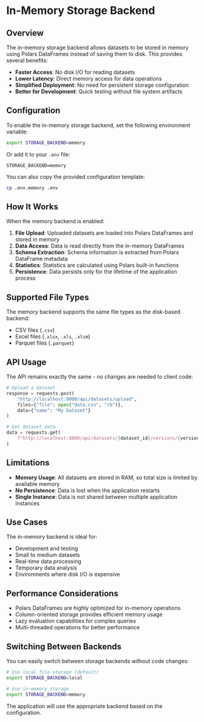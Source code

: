 # In-Memory Storage Backend

## Overview

The in-memory storage backend allows datasets to be stored in memory using Polars DataFrames instead of saving them to disk. This provides several benefits:

- **Faster Access**: No disk I/O for reading datasets
- **Lower Latency**: Direct memory access for data operations
- **Simplified Deployment**: No need for persistent storage configuration
- **Better for Development**: Quick testing without file system artifacts

## Configuration

To enable the in-memory storage backend, set the following environment variable:

```bash
export STORAGE_BACKEND=memory
```

Or add it to your `.env` file:

```
STORAGE_BACKEND=memory
```

You can also copy the provided configuration template:

```bash
cp .env.memory .env
```

## How It Works

When the memory backend is enabled:

1. **File Upload**: Uploaded datasets are loaded into Polars DataFrames and stored in memory
2. **Data Access**: Data is read directly from the in-memory DataFrames
3. **Schema Extraction**: Schema information is extracted from Polars DataFrame metadata
4. **Statistics**: Statistics are calculated using Polars built-in functions
5. **Persistence**: Data persists only for the lifetime of the application process

## Supported File Types

The memory backend supports the same file types as the disk-based backend:
- CSV files (`.csv`)
- Excel files (`.xlsx`, `.xls`, `.xlsm`)
- Parquet files (`.parquet`)

## API Usage

The API remains exactly the same - no changes are needed to client code:

```python
# Upload a dataset
response = requests.post(
    "http://localhost:8000/api/datasets/upload",
    files={"file": open("data.csv", "rb")},
    data={"name": "My Dataset"}
)

# Get dataset data
data = requests.get(
    f"http://localhost:8000/api/datasets/{dataset_id}/versions/{version_id}/data"
)
```

## Limitations

- **Memory Usage**: All datasets are stored in RAM, so total size is limited by available memory
- **No Persistence**: Data is lost when the application restarts
- **Single Instance**: Data is not shared between multiple application instances

## Use Cases

The in-memory backend is ideal for:
- Development and testing
- Small to medium datasets
- Real-time data processing
- Temporary data analysis
- Environments where disk I/O is expensive

## Performance Considerations

- Polars DataFrames are highly optimized for in-memory operations
- Column-oriented storage provides efficient memory usage
- Lazy evaluation capabilities for complex queries
- Multi-threaded operations for better performance

## Switching Between Backends

You can easily switch between storage backends without code changes:

```bash
# Use local file storage (default)
export STORAGE_BACKEND=local

# Use in-memory storage
export STORAGE_BACKEND=memory
```

The application will use the appropriate backend based on the configuration.